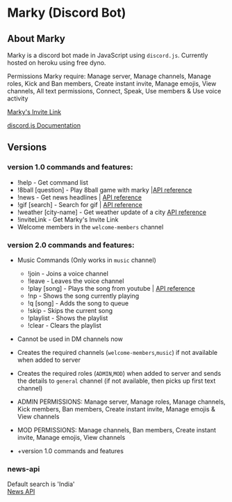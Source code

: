 # Marky (Discord Bot)

## About Marky
Marky is a discord bot made in JavaScript using `discord.js`. Currently hosted on heroku using free dyno. 

Permissions Marky require:
Manage server, Manage channels, Manage roles, Kick and Ban members, Create instant invite, Manage emojis, View channels, All text permissions, Connect, Speak, Use members & Use voice activity

[Marky's Invite Link](https://discordapp.com/api/oauth2/authorize?client_id=524254823160217607&permissions=1396178295&scope=bot)

[discord.js Documentation](https://discord.js.org/#/)

## Versions
### version 1.0 commands and features:
* !help - Get command list
* !8ball [question] - Play 8ball game with marky |[API reference](https://8ball.delegator.com/)
* !news - Get news headlines | [API reference](https://newsapi.org/)
* !gif [search] - Search for gif | [API reference](https://tenor.com/gifapi/documentation#quickstart)
* !weather [city-name] - Get weather update of a city [API reference](https://openweathermap.org/api)
* !inviteLink - Get Marky's Invite Link
* Welcome members in the `welcome-members` channel

### version 2.0 commands and features:

- Music Commands (Only works in `music` channel)
  - !join - Joins a voice channel
  - !leave - Leaves the voice channel
  - !play [song] - Plays the song from youtube | [API reference](https://console.developers.google.com/apis/dashboard?project=discord-bot-marky)
  - !np - Shows the song currently playing
  - !q [song] - Adds the song to queue
  - !skip - Skips the current song
  - !playlist - Shows the playlist
  - !clear - Clears the playlist
- Cannot be used in DM channels now
- Creates the required channels (`welcome-members`,`music`) if not available when added to server
- Creates the required roles (`ADMIN`,`MOD`) when added to server and sends the details to `general` channel (if not available, then picks up first text channel)

- ADMIN PERMISSIONS:
Manage server, Manage roles, Manage channels, Kick members, Ban members, Create instant invite, Manage emojis & View channels
- MOD PERMISSIONS:
Manage channels, Ban members, Create instant invite, Manage emojis, View channels
- +version 1.0 commands and features

### news-api
Default search is 'India'  
[News API](https://news-api-chirag.herokuapp.com)
